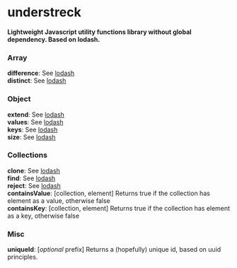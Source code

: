 # understreck

**Lightweight Javascript utility functions library without global dependency. Based on lodash.**

### Array
**difference**: See [lodash](http://lodash.com/docs/4.17.4#difference)  
**distinct**: See [lodash](http://lodash.com/docs/4.17.4#uniq)

### Object
**extend**: See [lodash](http://lodash.com/docs/4.17.4#extend)  
**values**: See [lodash](http://lodash.com/docs/4.17.4#values)  
**keys**: See [lodash](http://lodash.com/docs/4.17.4#keys)  
**size**: See [lodash](http://lodash.com/docs/4.17.4#size)  

###  Collections
**clone**: See [lodash](http://lodash.com/docs/4.17.4#cloneDeep)  
**find**: See [lodash](http://lodash.com/docs/4.17.4#assignIn)  
**reject**: See [lodash](http://lodash.com/docs/4.17.4#reject)  
**containsValue**: \[collection, element\] Returns true if the collection has element as a value, otherwise false   
**containsKey**: \[collection, element\] Returns true if the collection has element as a key, otherwise false  

### Misc
**uniqueId**: \[*optional* prefix\] Returns a (hopefully) unique id, based on uuid principles.
